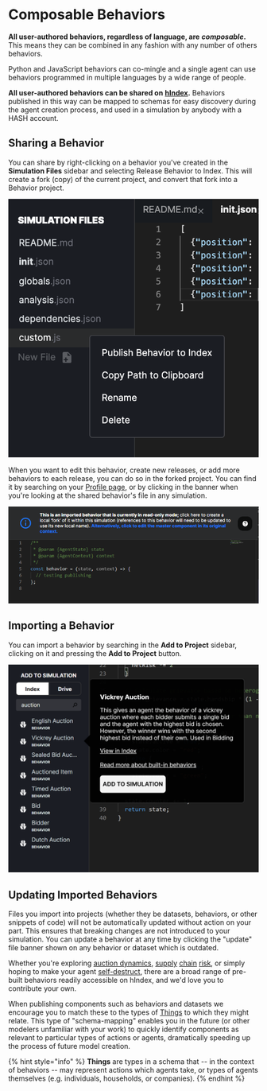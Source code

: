 # Composable Behaviors

**All user-authored behaviors, regardless of language, are** _**composable**_**.** This means they can be combined in any fashion with any number of others behaviors.

Python and JavaScript behaviors can co-mingle and a single agent can use behaviors programmed in multiple languages by a wide range of people.

**All user-authored behaviors can be shared on** [**hIndex**](https://hash.ai/index)**.** Behaviors published in this way can be mapped to schemas for easy discovery during the agent creation process, and used in a simulation by anybody with a HASH account.

## Sharing a Behavior

You can share by right-clicking on a behavior you've created in the **Simulation Files** sidebar and selecting Release Behavior to Index. This will create a fork \(copy\) of the current project, and convert that fork into a  Behavior project.

![Publishing a behavior to hIndex](../.gitbook/assets/screen-shot-2020-05-30-at-5.54.56-pm.png)

When you want to edit this behavior, create new releases, or add more behaviors to each release, you can do so in the forked project. You can find it by searching on your [Profile page](https://hash.ai/profile), or by clicking in the banner when you're looking at the shared behavior's file in any simulation.

![Navigating to a shared behavior project](../.gitbook/assets/image%20%2821%29.png)

## Importing a Behavior

You can import a behavior by searching in the **Add to Project** sidebar, clicking on it and pressing the **Add to Project** button.

![Adding a published behavior to your model](../.gitbook/assets/image%20%284%29.png)

## Updating Imported Behaviors

Files you import into projects \(whether they be datasets, behaviors, or other snippets of code\) will not be automatically updated without action on your part. This ensures that breaking changes are not introduced to your simulation. You can update a behavior at any time by clicking the "update" file banner shown on any behavior or dataset which is outdated.

Whether you're exploring [auction dynamics](https://hash.ai/@hash/english-auction), [supply](https://hash.ai/@hash/supply-chain-fulfill) [chain](https://hash.ai/@hash/supply-chain-calculate-order) [risk](https://hash.ai/@hash/supply-chain-intake), or simply hoping to make your agent [self-destruct](https://hash.ai/@hash/remove-self), there are a broad range of pre-built behaviors readily accessible on hIndex, and we'd love you to contribute your own.

When publishing components such as behaviors and datasets we encourage you to match these to the types of [Things](https://hash.ai/schemas/Thing) to which they might relate. This type of "schema-mapping" enables you in the future \(or other modelers unfamiliar with your work\) to quickly identify components as relevant to particular types of actions or agents, dramatically speeding up the process of future model creation.

{% hint style="info" %}
**Things** are types in a schema that -- in the context of behaviors -- may represent actions which agents take, or types of agents themselves \(e.g. individuals, households, or companies\).
{% endhint %}

